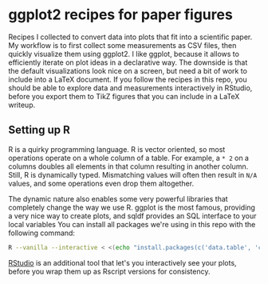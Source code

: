 # ggplot2 recipes for paper figures

Recipes I collected to convert data into plots that fit into a scientific paper.
My workflow is to first collect some measurements as CSV files, then quickly visualize them using ggplot2.
I like ggplot, because it allows to efficiently iterate on plot ideas in a declarative way.
The downside is that the default visualizations look nice on a screen, but need a bit of work to include into a LaTeX
document.
If you follow the recipes in this repo, you should be able to explore data and measurements interactively in RStudio,
before you export them to TikZ figures that you can include in a LaTeX writeup.

## Setting up R
R is a quirky programming language.
R is vector oriented, so most operations operate on a whole column of a table.
For example, a `* 2` on a columns doubles all elements in that column resulting in another column.
Still, R is dynamically typed.
Mismatching values will often then result in `N/A` values, and some operations even drop them altogether.

The dynamic nature also enables some very powerful libraries that completely change the way we use R.
ggplot is the most famous, providing a very nice way to create plots, and sqldf provides an SQL interface to your local
variables
You can install all packages we're using in this repo with the following command:
```sh
R --vanilla --interactive < <(echo "install.packages(c('data.table', 'cowplot', 'plyr', 'ggplot2', 'this.path', 'sqldf'))")
```
[RStudio](https://posit.co/download/rstudio-desktop/) is an additional tool that let's you interactively see your plots,
before you wrap them up as Rscript versions for consistency.

## 
